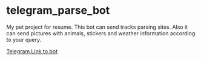 # telegram_parse_bot

My pet project for resume. 
This bot can send tracks parsing sites. 
Also it can send pictures with animals, stickers and weather information according to your query.

[Telegram Link to bot](t.me/lxndrrud_pet_bot)

